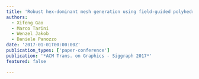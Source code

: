 ```yaml
---
title: 'Robust hex-dominant mesh generation using field-guided polyhedral agglomeration'
authors:
  - Xifeng Gao
  - Marco Tarini
  - Wenzel Jakob
  - Daniele Panozzo
date: '2017-01-01T00:00:00Z'
publication_types: ['paper-conference']
publication: '*ACM Trans. on Graphics - Siggraph 2017*'
featured: false

---
```

